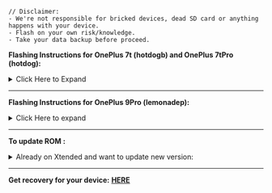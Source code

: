 ~~~
// Disclaimer:
- We're not responsible for bricked devices, dead SD card or anything happens with your device.
- Flash on your own risk/knowledge.
- Take your data backup before proceed.
~~~

<b>Flashing Instructions for OnePlus 7t (hotdogb) and OnePlus 7tPro (hotdog):</b>
<details>
<br>
<summary>Click Here to Expand</summary>

### Update your device to OOS12 First. So follow instructions carefully.</b>
1. Backup all your Phone data.
2. Download your respective device Oxygenos zip.
  Fastboot rom & OxygenOS 12.1 zip (Both) [**FromHere**](https://mega.nz/folder/ehwFXDgI#kxkU48zVlBE7i3-UkyLwkg)
3. Extract Fastboot ROM zip.
4. Reboot your device to fastbootD & connect to PC.
5. Connect your phone to PC.
6. Go to Extracted Fastboot rom folder.
7. double click on 7Tand7TPro_A11_OOS_flash_all.bat file.
8. It'll take a little time.
9. After completed above process Reboot to recovery.
10. Factory Reset & reboot.
11. Now you're on OxygenOS 11.
12. Now Copy Oxygenos 12.1 Zip to your phone.
13. Go to System > update > Local update & select OxygenOS 12.1 zip.
14. Update to OxygenOS12.
15. After update reboot to bootloader.
16. flash recovery.img 
17. Reboot to recovery > Apply update > Apply from ADB
18. Download & Sideload copy-partition zip [**HERE**](https://sourceforge.net/projects/my-builds/files/Project-Xtended/XT/copy-partitions-20220613-signed.zip/download)
~~~
adb sideload copy-partitions-20220613-signed.zip
~~~
19. After complete Factory reset & reboot to recovery > Apply update > Apply from ADB
20. Now Sideload Xtended ROM zip.
~~~
adb sideload <rom_filename>.zip
~~~
21. Now reboot to system.

### Notes: 
- <b>Confused ?</b> So in easy words.<b>Update your device to OxygenOS 12</b>
- Now follow Step 15-20

### Be careful:
- Before Download Check folder name for your Device
- Fastboot flash bat files only for Windows users
- Linux user open that file & execute commands manually
- Gapps included so no need to flash/sideload GApps

</details>

----

<b>Flashing Instructions for OnePlus 9Pro (lemonadep):</b>
<details>
<br>
<summary>Click Here to expand</summary>

### Firmware C63 already included:
1. Download Xtended recovery package [HERE](https://sourceforge.net/projects/my-builds/files/Project-Xtended/XT/OnePlus_9Pro-lemonadep/)
2. Extract recovery package
3. Reboot to bootloader & connect your phone to PC
4. double click on <b>flash.bat</b> file
5. Now reboot to recovery & factory reset
6. Back to recovery main page tap > Apply update > Apply from ADB
7. Now sideload ROM.zip using command.
~~~
adb sideload <rom_filename>.zip
~~~
8. Now reboot to system.

### Be careful:
- If coming from Oxygenos or any other AOSP based A13 ROM <b>Clean Flash is Mandatory</b>
- Gapps included so no need to flash/sideload GApps
</details>

----

<b>To update ROM :</b>
<details>
<br>
<summary>Already on Xtended and want to update new version:</summary>

1. Reboot to recovery > Apply update > Apply from ADB
2. Now sideload ROM.zip using command.
~~~
adb sideload <rom_filename>.zip
~~~
3. Now reboot to system.
### Notes:
- Every version isn't upgradable. It depends on system changes, So please follow release post first.
</details>

----

**Get recovery for your device:** [**HERE**](https://sourceforge.net/projects/my-builds/files/Project-Xtended/XT/)
